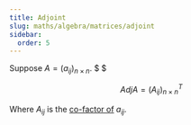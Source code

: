```yaml
---
title: Adjoint
slug: maths/algebra/matrices/adjoint
sidebar:
  order: 5
---
```


Suppose $A=(a_{ij})_{n\times{n}}$. $ $

```math
Adj A = (A_{ij})_{n\times{n}}^T
```

Where $A_{ij}$ is the
[co-factor of](/maths/algebra/matrices/determinant/#co-factor-of-an-element)
$a_{ij}$.
